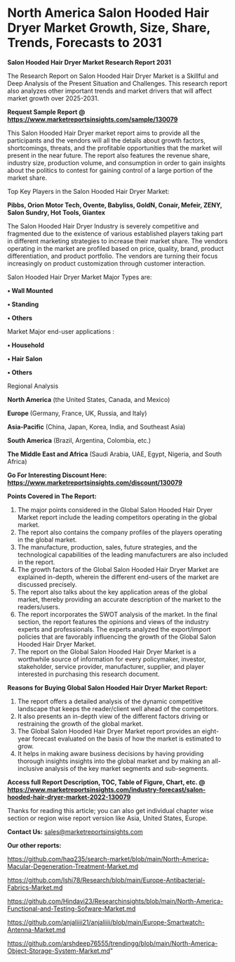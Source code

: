 # North America Salon Hooded Hair Dryer Market Growth, Size, Share, Trends, Forecasts to 2031

<strong>Salon Hooded Hair Dryer Market Research Report 2031</strong>

The Research Report on Salon Hooded Hair Dryer Market is a Skillful and Deep Analysis of the Present Situation and Challenges. This research report also analyzes other important trends and market drivers that will affect market growth over 2025-2031.

<strong>Request Sample Report @ <a href=https://www.marketreportsinsights.com/sample/130079>https://www.marketreportsinsights.com/sample/130079</a></strong>

This Salon Hooded Hair Dryer market report aims to provide all the participants and the vendors will all the details about growth factors, shortcomings, threats, and the profitable opportunities that the market will present in the near future. The report also features the revenue share, industry size, production volume, and consumption in order to gain insights about the politics to contest for gaining control of a large portion of the market share.

Top Key Players in the Salon Hooded Hair Dryer Market:

<strong>Pibbs, Orion Motor Tech, Ovente, Babyliss, GoldN, Conair, Mefeir, ZENY, Salon Sundry, Hot Tools, Giantex</strong>

The Salon Hooded Hair Dryer Industry is severely competitive and fragmented due to the existence of various established players taking part in different marketing strategies to increase their market share. The vendors operating in the market are profiled based on price, quality, brand, product differentiation, and product portfolio. The vendors are turning their focus increasingly on product customization through customer interaction.

Salon Hooded Hair Dryer Market Major Types are:

<strong>• Wall Mounted

• Standing

• Others</strong>

Market Major end-user applications :

<strong>• Household

• Hair Salon

• Others</strong>

Regional Analysis

</u><strong><b>North America</b></strong> (the United States, Canada, and Mexico)

<strong><b>Europe </b></strong>(Germany, France, UK, Russia, and Italy)

<strong><b>Asia-Pacific</b></strong> (China, Japan, Korea, India, and Southeast Asia)

<strong><b>South America</b></strong> (Brazil, Argentina, Colombia, etc.)

<strong><b>The Middle East and Africa</b></strong> (Saudi Arabia, UAE, Egypt, Nigeria, and South Africa)

<strong>Go For Interesting Discount Here: <a href=https://www.marketreportsinsights.com/discount/130079>https://www.marketreportsinsights.com/discount/130079</a></strong>

<strong>Points Covered in The Report:</strong>
<ol>
  <li>The major points considered in the Global Salon Hooded Hair Dryer Market report include the leading competitors operating in the global market.</li>
  <li>The report also contains the company profiles of the players operating in the global market.</li>
  <li>The manufacture, production, sales, future strategies, and the technological capabilities of the leading manufacturers are also included in the report.</li>
  <li>The growth factors of the Global Salon Hooded Hair Dryer Market are explained in-depth, wherein the different end-users of the market are discussed precisely.</li>
  <li>The report also talks about the key application areas of the global market, thereby providing an accurate description of the market to the readers/users.</li>
  <li>The report incorporates the SWOT analysis of the market. In the final section, the report features the opinions and views of the industry experts and professionals. The experts analyzed the export/import policies that are favorably influencing the growth of the Global Salon Hooded Hair Dryer Market.</li>
  <li>The report on the Global Salon Hooded Hair Dryer Market is a worthwhile source of information for every policymaker, investor, stakeholder, service provider, manufacturer, supplier, and player interested in purchasing this research document.</li>
</ol>
<strong>Reasons for Buying Global Salon Hooded Hair Dryer Market Report:</strong>

<ol>
  <li>The report offers a detailed analysis of the dynamic competitive landscape that keeps the reader/client well ahead of the competitors.</li>
  <li>It also presents an in-depth view of the different factors driving or restraining the growth of the global market.</li>
  <li>The Global Salon Hooded Hair Dryer Market report provides an eight-year forecast evaluated on the basis of how the market is estimated to grow.</li>
  <li>It helps in making aware business decisions by having providing thorough insights insights into the global market and by making an all-inclusive analysis of the key market segments and sub-segments.</li>
</ol>
<strong>Access full Report Description, TOC, Table of Figure, Chart, etc. @ <a href=https://www.marketreportsinsights.com/industry-forecast/salon-hooded-hair-dryer-market-2022-130079>https://www.marketreportsinsights.com/industry-forecast/salon-hooded-hair-dryer-market-2022-130079</a></strong>


Thanks for reading this article; you can also get individual chapter wise section or region wise report version like Asia, United States, Europe.

<strong>Contact Us:</strong>
sales@marketreportsinsights.com

<strong>Our other reports:</strong>

<a href=https://github.com/haq235/search-market/blob/main/North-America-Macular-Degeneration-Treatment-Market.md>https://github.com/haq235/search-market/blob/main/North-America-Macular-Degeneration-Treatment-Market.md</a>

<a href=https://github.com/Ishi78/Research/blob/main/Europe-Antibacterial-Fabrics-Market.md>https://github.com/Ishi78/Research/blob/main/Europe-Antibacterial-Fabrics-Market.md</a>

<a href=https://github.com/Hindavi23/Researchinsights/blob/main/North-America-Functional-and-Testing-Sofware-Market.md>https://github.com/Hindavi23/Researchinsights/blob/main/North-America-Functional-and-Testing-Sofware-Market.md</a>

<a href=https://github.com/anjaliiii21/anjaliiii/blob/main/Europe-Smartwatch-Antenna-Market.md>https://github.com/anjaliiii21/anjaliiii/blob/main/Europe-Smartwatch-Antenna-Market.md</a>

<a href=https://github.com/arshdeep76555/trendingg/blob/main/North-America-Object-Storage-System-Market.md>https://github.com/arshdeep76555/trendingg/blob/main/North-America-Object-Storage-System-Market.md</a>"
